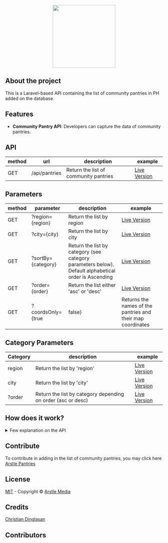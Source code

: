 <p align="center"><a href="https://arstlemedia.com" target="_blank"><img src="https://arstlemedia.com/wp-content/uploads/2021/04/arstle_logo_blue_2019.png" width="200"></a></p>

## About the project

This is a Laravel-based API containing the list of community pantries in PH added on the database.

## Features

- **Community Pantry API**: Developers can capture the data of community pantries.

## API

| method | url           | description | example |
| ------ | ------------- | ----------- | ------- |
| GET    | /api/pantries | Return the list of community pantries | [Live Version](https://arstle-pantries.herokuapp.com/api/pantries) |

## Parameters ##

| method | parameter     | description | example |
| ------ | ------------- | ----------- | ------- |
| GET    | ?region={region} | Return the list by region | [Live Version](https://arstle-pantries.herokuapp.com/api/pantries?region=National%20Capital%20Region) |
| GET    | ?city={city} | Return the list by city | [Live Version](https://arstle-pantries.herokuapp.com/api/pantries?city=Taguig) |
| GET    | ?sortBy={category} | Return the list by category (see category parameters below). Default alphabetical order is Ascending | [Live Version](https://arstle-pantries.herokuapp.com/api/pantries?sortBy=region) |
| GET    | ?order={order} | Return the list either 'asc' or 'desc' | [Live Version](https://arstle-pantries.herokuapp.com/api/pantries?order=desc) |
| GET    | ?coordsOnly={true | false} | Returns the names of the pantries and their map coordinates | [Live Version](https://arstle-pantries.herokuapp.com/api/pantries?coordsOnly=true) |

## Category Parameters

| Category | description | example |
| -------- | ----------- | ------- |
| region   | Return the list by 'region' | [Live Version](https://arstle-pantries.herokuapp.com/api/pantries?sortBy=region) |
| city   | Return the list by 'city' | [Live Version](https://arstle-pantries.herokuapp.com/api/pantries?sortBy=city) |
| ?order   | Return the list by category depending on order (asc or desc) | [Live Version](https://arstle-pantries.herokuapp.com/api/pantries?sortBy=city&order=desc) |

## How does it work?
<details>
    <summary>Few explanation on the API</summary><br/>
    - The API returns the result.
</details>

## Contribute
To contribute in adding in the list of community pantries, you may click here [Arstle Pantries](https://arstle-pantries.herokuapp.com/pantries)

## License
[MIT](https://opensource.org/licenses/MIT) - Copyright &copy; [Arstle Media](https://arstlemedia.com)

## Credits
[Christian Dinglasan](https://cmdinglasan.com)

## Contributors


